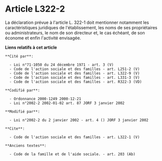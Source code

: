 # Article L322-2

La déclaration prévue à l'article L. 322-1 doit mentionner notamment les caractéristiques juridiques de l'établissement, les
noms de ses propriétaires ou administrateurs, le nom de son directeur et, le cas échéant, de son économe et enfin l'activité
envisagée.

**Liens relatifs à cet article**

	**Cité par**:

	  - Loi n°71-1050 du 24 décembre 1971 - art. 3 (V)
	  - Code de l'action sociale et des familles - art. L251-2 (V)
	  - Code de l'action sociale et des familles - art. L322-9 (V)
	  - Code de l'action sociale et des familles - art. L331-3 (V)
	  - Code de l'action sociale et des familles - art. R322-3 (VD)

	**Codifié par**:

	  - Ordonnance 2000-1249 2000-12-21
	  - Loi n°2002-2 2002-01-02 art. 87 JORF 3 janvier 2002

	**Modifié par**:

	  - Loi n°2002-2 du 2 janvier 2002 - art. 4 () JORF 3 janvier 2002

	**Cite**:

	  - Code de l'action sociale et des familles - art. L322-1 (V)

	**Anciens textes**:

	  - Code de la famille et de l'aide sociale. - art. 203 (Ab)
